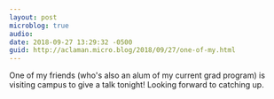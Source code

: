 ```yaml
---
layout: post
microblog: true
audio: 
date: 2018-09-27 13:29:32 -0500
guid: http://aclaman.micro.blog/2018/09/27/one-of-my.html
---
```

One of my friends (who's also an alum of my current grad program) is visiting campus to give a talk tonight! Looking forward to catching up.
